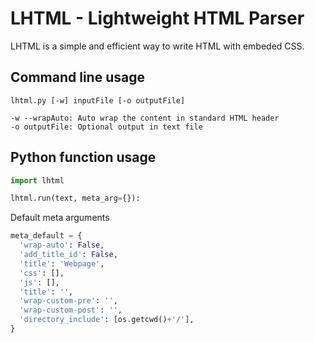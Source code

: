 # LHTML - Lightweight HTML Parser

LHTML is a simple and efficient way to write HTML with embeded CSS.

## Command line usage

```
lhtml.py [-w] inputFile [-o outputFile]

-w --wrapAuto: Auto wrap the content in standard HTML header
-o outputFile: Optional output in text file
```

## Python function usage

```python
import lhtml

lhtml.run(text, meta_arg={}):
```

Default meta arguments
```python
meta_default = {
  'wrap-auto': False,
  'add_title_id': False,
  'title': 'Webpage',
  'css': [],
  'js': [],
  'title': '',
  'wrap-custom-pre': '',
  'wrap-custom-post': '',
  'directory_include': [os.getcwd()+'/'],  
}
```
